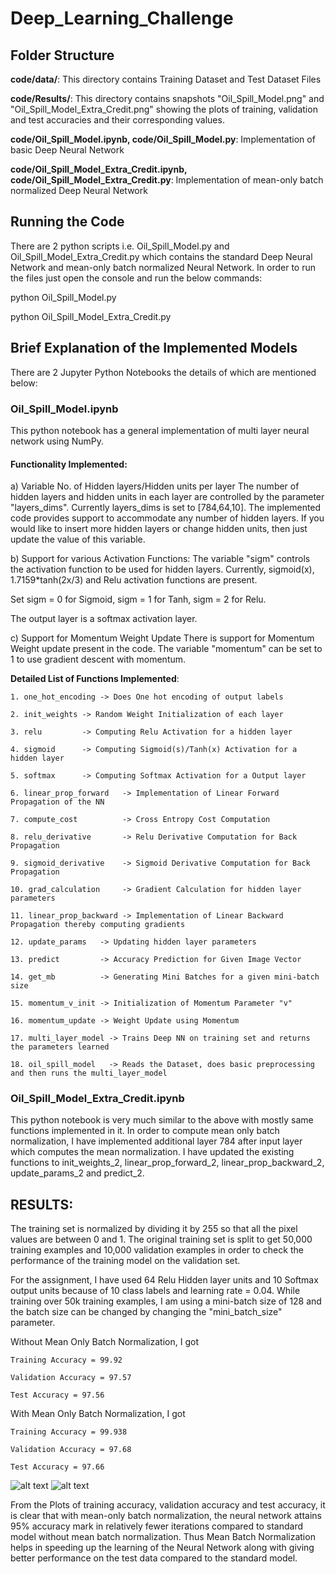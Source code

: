 # Deep_Learning_Challenge


## Folder Structure
**code/data/**: This directory contains Training Dataset and Test Dataset Files

**code/Results/**: This directory contains snapshots "Oil_Spill_Model.png" and "Oil_Spill_Model_Extra_Credit.png" showing the plots of training, validation 
and test accuracies and their corresponding values.


**code/Oil_Spill_Model.ipynb, code/Oil_Spill_Model.py**: Implementation of basic Deep Neural Network

**code/Oil_Spill_Model_Extra_Credit.ipynb, code/Oil_Spill_Model_Extra_Credit.py**: Implementation of mean-only batch normalized Deep Neural Network


## Running the Code
There are 2 python scripts i.e. Oil_Spill_Model.py and Oil_Spill_Model_Extra_Credit.py which contains the standard Deep Neural Network
and mean-only batch normalized Neural Network. In order to run the files just open the console and run the below commands:

python Oil_Spill_Model.py

python Oil_Spill_Model_Extra_Credit.py


## Brief Explanation of the Implemented Models
There are 2 Jupyter Python Notebooks the details of which are mentioned below:

### Oil_Spill_Model.ipynb

This python notebook has a general implementation of multi layer neural network using NumPy.

#### Functionality Implemented: 

a) Variable No. of Hidden layers/Hidden units per layer
The number of hidden layers and hidden units in each layer are controlled by the parameter "layers_dims".
Currently layers_dims is set to [784,64,10].
The implemented code provides support to accommodate any number of hidden layers.
If you would like to insert more hidden layers or change hidden units, then just update the value of this variable.


b) Support for various Activation Functions:
The variable "sigm" controls the activation function to be used for hidden layers. Currently, sigmoid(x), 
1.7159*tanh(2x/3) and Relu activation functions are present. 

Set sigm = 0 for Sigmoid,
	sigm = 1 for Tanh,
	sigm = 2 for Relu.
	
The output layer is a softmax activation layer.
	
c) Support for Momentum Weight Update
There is support for Momentum Weight update present in the code. The variable "momentum" can be set to 1 to use 
gradient descent with momentum.


**Detailed List of Functions Implemented**: 

	1. one_hot_encoding -> Does One hot encoding of output labels 
	
	2. init_weights -> Random Weight Initialization of each layer
	
	3. relu         -> Computing Relu Activation for a hidden layer
	
	4. sigmoid      -> Computing Sigmoid(s)/Tanh(x) Activation for a hidden layer
	
	5. softmax      -> Computing Softmax Activation for a Output layer
	
	6. linear_prop_forward   -> Implementation of Linear Forward Propagation of the NN
	
	7. compute_cost          -> Cross Entropy Cost Computation 
	
	8. relu_derivative       -> Relu Derivative Computation for Back Propagation
	
	9. sigmoid_derivative    -> Sigmoid Derivative Computation for Back Propagation
	
	10. grad_calculation     -> Gradient Calculation for hidden layer parameters
	
	11. linear_prop_backward -> Implementation of Linear Backward Propagation thereby computing gradients
	
	12. update_params   -> Updating hidden layer parameters
	
	13. predict         -> Accuracy Prediction for Given Image Vector
	
	14. get_mb          -> Generating Mini Batches for a given mini-batch size
	
	15. momentum_v_init -> Initialization of Momentum Parameter "v"
	
	16. momentum_update -> Weight Update using Momentum
	
	17. multi_layer_model -> Trains Deep NN on training set and returns the parameters learned
	
	18. oil_spill_model   -> Reads the Dataset, does basic preprocessing and then runs the multi_layer_model
	

	
	
###	Oil_Spill_Model_Extra_Credit.ipynb
This python notebook is very much similar to the above with mostly same functions implemented in it. 
In order to compute mean only batch normalization, I have implemented additional layer 784 after input layer 
which computes the mean normalization. I have updated the existing functions to init_weights_2, linear_prop_forward_2,
linear_prop_backward_2, update_params_2 and predict_2.



## RESULTS:

The training set is normalized by dividing it by 255 so that all the pixel values are between 0 and 1.
The original training set is split to get 50,000 training examples and 10,000 validation examples in order to 
check the performance of the training model on the validation set. 

For the assignment, I have used 64 Relu Hidden layer units and 10 Softmax output units because of 10 class labels and learning rate = 0.04.
While training over 50k training examples, I am using a mini-batch size of 128 and the batch size can be changed by changing 
the "mini_batch_size" parameter. 


Without Mean Only Batch Normalization, I got

	Training Accuracy = 99.92
	
	Validation Accuracy = 97.57
	
	Test Accuracy = 97.56
	
	
With Mean Only Batch Normalization, I got

	Training Accuracy = 99.938
	
	Validation Accuracy = 97.68
	
	Test Accuracy = 97.66
	
![alt text](./code/Results/Oil_Spill_Model.PNG "Standard Deep NN")
![alt text](./code/Results/Oil_Spill_Model_Extra_Credit.PNG "Mean-Only Batch Normalized Deep NN")
	
From the Plots of training accuracy, validation accuracy and test accuracy, it is clear that with mean-only batch normalization, 
the neural network attains 95% accuracy mark in relatively fewer iterations compared to standard model without mean batch normalization.
Thus Mean Batch Normalization helps in speeding up the learning of the Neural Network along with giving better performance on the test
data compared to the standard model.